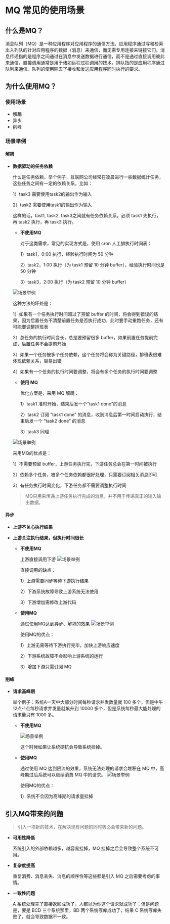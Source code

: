 # MQ 常见的使用场景
## 什么是MQ？
消息队列（MQ）是一种应用程序对应用程序的通信方法。应用程序通过写和检索出入列队的针对应用程序的数据（消息）来通信，而无需专用连接来链接它们。消息传递指的是程序之间通过在消息中发送数据进行通信，而不是通过直接调用彼此来通信，直接调用通常是用于诸如远程过程调用的技术。排队指的是应用程序通过队列来通信。队列的使用除去了接收和发送应用程序同时执行的要求。
## 为什么使用MQ？
### 使用场景
- 解耦
- 异步
- 削峰
### 场景举例
#### 解耦
- **数据驱动的任务依赖**

     什么是任务依赖，举个例子，互联网公司经常在凌晨进行一些数据统计任务，这些任务之间有一定的依赖关系，比如：
    
    1）task3 需要使用task2的输出作为输入
        
    2）task2 需要使用task1的输出作为输入
        
    这样的话，tast1, task2, task3之间就有任务依赖关系，必须 task1 先执行，再 task2 执行，再 task3 执行。

    - **不使用MQ**
    
        对于这类需求，常见的实现方式是，使用 cron 人工排执行时间表：
            
        1）task1，0:00 执行，经验执行时间为 50 分钟
            
        2）task2，1:00 执行（为 task1 预留 10 分钟 buffer），经验执行时间也是 50 分钟
            
        3）task3，2:00 执行（为 task2 预留 10 分钟 buffer）
    
    ![场景举例](../../static/mq/mq_01)
    
    这种方法的坏处是：
    
    1）如果有一个任务执行时间超过了预留 buffer 的时间，将会得到错误的结果，因为后置任务不清楚前置任务是否执行成功，此时要手动重跑任务，还有可能要调整排班表
    
    2）总任务的执行时间变长，总是要预留很多 buffer，如果前置任务提前完成，后置任务不会提前开始
    
    3）如果一个任务被多个任务依赖，这个任务将会称为关键路径，排班表很难体现依赖关系，容易出错
    
    4）如果有一个任务的执行时间要调整，将会有多个任务的执行时间要调整
    
    - **使用 MQ**
    
        优化方案是，采用 MQ 解耦：
        
        1）task1 准时开始，结束后发一个“task1 done”的消息
            
        2）task2 订阅 “task1 done” 的消息，收到消息后第一时间启动执行，结束后发一个 “task2 done” 的消息
            
        3）task3 同理
    
    ![场景举例](../../static/mq/mq_02)
    
    采用MQ的优点是：
        
    1）不需要预留 buffer，上游任务执行完，下游任务总会在第一时间被执行
        
    2）依赖多个任务，被多个任务依赖都很好处理，只需要订阅相关消息即可
        
    3）有任务执行时间变化，下游任务都不需要调整执行时间
    
    > MQ只用来传递上游任务执行完成的消息，并不用于传递真正的输入输出数据。 

#### 异步
- **上游不关心执行结果**
- **上游关注执行结果，但执行时间很长**

    - **不使用MQ**
    
        上游直接调用下游
        ![场景举例](../../static/mq/mq_03)
        
        直接调用的缺点：
        
        1）上游需要同步等待下游执行结果
            
        2）下游系统故障导致上游系统无法使用
            
        3）下游增加需修改上游代码
    
    - **使用MQ**
    
        通过使用MQ达到异步、解耦的效果
        ![场景举例](../../static/mq/mq_04)
        
        使用MQ的优点：
        
        1）上游无需等待下游执行完毕，加快上游响应速度
            
        2）下游系统故障不会影响上游系统的运行
            
        3）增加下游只需订阅 MQ
#### 削峰
- **请求高峰期**
    
    举个例子：系统A一天中大部分时间每秒请求并发数量就 100 多个，但是中午12点-1点每秒请求并发量就飙升到 10000 多个，但是系统每秒最大能处理的请求量只有 1000 多。
    
    - **不使用MQ**
    
        ![场景举例](../../static/mq/mq_05)
        
        
        这个时候如果让系统硬抗会导致系统挂掉。
    
    - **使用MQ**
    
        通过使用 MQ 达到限流的效果，系统无法处理的请求会堆积在 MQ 中，高峰期过后系统可以继续消费 MQ 中的请求。
        ![场景举例](../../static/mq/mq_06)
        
        使用MQ的优点：
        
        1）系统不会因为高峰期的请求量挂掉

## 引入MQ带来的问题

> 引入一项新的技术，在解决现有问题的同时势必会带来新的问题。

- **可用性降低**

    系统引入的外部依赖越多，越容易挂掉，MQ 挂掉之后会导致整个系统不可用。
- **复杂度提高**

    重复消费、消息丢失、消息的顺序性等这些都是引入 MQ 之后需要考虑的事情。
- **一致性问题**

    A 系统处理完了直接返回成功了，人都以为你这个请求就成功了；但是问题是，要是 BCD 三个系统那里，BD 两个系统写库成功了，结果 C 系统写库失败了，就会导致数据不一致。
    
